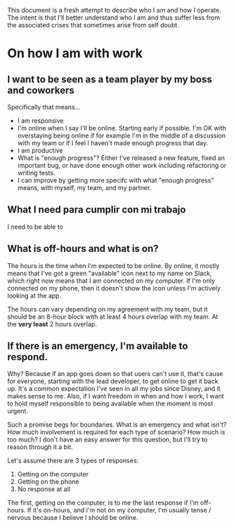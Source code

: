 This document is a fresh attempt to describe who I am and how I operate. The intent is that I'll better understand who I am and thus suffer less from the associated crises that sometimes arise from self doubt.

# On how I am with work

## I want to be seen as **a team player** by my boss and coworkers

Specifically that means...

- I am responsive
 - I'm online when I say I'll be online. Starting early if possible. I'm OK with overstaying being online if for example I'm in the middle of a discussion with my team or if I feel I haven't made enough progress that day.
- I am productive
 - What is "enough progress"? Either I've released a new feature, fixed an important bug, or have done enough other work including refactoring or writing tests.
 - I can improve by getting more specifc with what "enough progress" means, with myself, my team, and my partner.

## What I need para cumplir con mi trabajo

I need to be able to 

## What is off-hours and what is on?

The hours is the time when I'm expected to be online. By online, it mostly means that I've got a green "available" icon next to my name on Slack, which right now means that I am connected on my computer. If I'm only connected on my phone, then it doesn't show the icon unless I'm actively looking at the app.

The hours can vary depending on my agreement with my team, but it should be an 8-hour block with at least 4 hours overlap with my team. At the **very least** 2 hours overlap. 

## If there is an emergency, I'm available to respond.

Why? Because if an app goes down so that users can't use it, that's cause for everyone, starting with the lead developer, to get online to get it back up. It's a common expectation I've seen in all my jobs since Disney, and it makes sense to me. Also, if I want freedom in when and how I work, I want to hold myself responsible to being available when the moment is most urgent.

Such a promise begs for boundaries. What is an emergency and what isn't? How much involvement is required for each type of scenario? How much is too much? I don't have an easy answer for this question, but I'll try to reason through it a bit.

Let's assume there are 3 types of responses:

1. Getting on the computer
2. Getting on the phone
3. No response at all

The first, getting on the computer, is to me the last response if I'm off-hours. If it's on-hours, and I'm not on my computer, I'm usually tense / nervous because I believe I should be online. 


